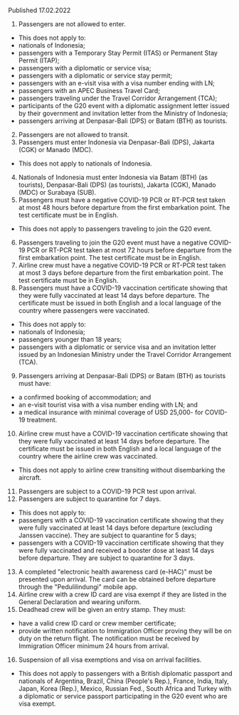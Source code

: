 Published 17.02.2022
1. Passengers are not allowed to enter.
- This does not apply to:
- nationals of Indonesia;
- passengers with a Temporary Stay Permit (ITAS) or Permanent Stay Permit (ITAP);
- passengers with a diplomatic or service visa;
- passengers with a diplomatic or service stay permit;
- passengers with an e-visit visa with a visa number ending with LN;
- passengers with an APEC Business Travel Card;
- passengers traveling under the Travel Corridor Arrangement (TCA);
- participants of the G20 event with a diplomatic assignment letter issued by their government and invitation letter from the Ministry of Indonesia;
- passengers arriving at Denpasar-Bali (DPS) or Batam (BTH) as tourists.
2. Passengers are not allowed to transit.
3. Passengers must enter Indonesia via Denpasar-Bali (DPS), Jakarta (CGK) or Manado (MDC).
- This does not apply to nationals of Indonesia.
4. Nationals of Indonesia must enter Indonesia via Batam (BTH) (as tourists), Denpasar-Bali (DPS) (as tourists), Jakarta (CGK), Manado (MDC) or Surabaya (SUB).
5. Passengers must have a negative COVID-19 PCR or RT-PCR test taken at most 48 hours before departure from the first embarkation point. The test certificate must be in English.
- This does not apply to passengers traveling to join the G20 event.
6. Passengers traveling to join the G20 event must have a negative COVID-19 PCR or RT-PCR test taken at most 72 hours before departure from the first embarkation point. The test certificate must be in English.
7. Airline crew must have a negative COVID-19 PCR or RT-PCR test taken at most 3 days before departure from the first embarkation point. The test certificate must be in English.
8. Passengers must have a COVID-19 vaccination certificate showing that they were fully vaccinated at least 14 days before departure. The certificate must be issued in both English and a local language of the country where passengers were vaccinated.
- This does not apply to:
- nationals of Indonesia;
- passengers younger than 18 years;
- passengers with a diplomatic or service visa and an invitation letter issued by an Indonesian Ministry under the Travel Corridor Arrangement (TCA).
9. Passengers arriving at Denpasar-Bali (DPS) or Batam (BTH) as tourists must have:
- a confirmed booking of accommodation; and
- an e-visit tourist visa with a visa number ending with LN; and
- a medical insurance with minimal coverage of USD 25,000- for COVID-19 treatment.
10. Airline crew must have a COVID-19 vaccination certificate showing that they were fully vaccinated at least 14 days before departure. The certificate must be issued in both English and a local language of the country where the airline crew was vaccinated.
- This does not apply to airline crew transiting without disembarking the aircraft.
11. Passengers are subject to a COVID-19 PCR test upon arrival.
12. Passengers are subject to quarantine for 7 days.
- This does not apply to:
- passengers with a COVID-19 vaccination certificate showing that they were fully vaccinated at least 14 days before departure (excluding Janssen vaccine). They are subject to quarantine for 5 days;
- passengers with a COVID-19 vaccination certificate showing that they were fully vaccinated and received a booster dose at least 14 days before departure. They are subject to quarantine for 3 days.
13. A completed "electronic health awareness card (e-HAC)" must be presented upon arrival. The card can be obtained before departure through the "Pedulilindungi" mobile app.
14. Airline crew with a crew ID card are visa exempt if they are listed in the General Declaration and wearing uniform.
15. Deadhead crew will be given an entry stamp. They must:
- have a valid crew ID card or crew member certificate;
- provide written notification to Immigration Officer proving they will be on duty on the return flight. The notification must be received by Immigration Officer minimum 24 hours from arrival.
16. Suspension of all visa exemptions and visa on arrival facilities.
- This does not apply to passengers with a British diplomatic passport and nationals of Argentina, Brazil, China (People's Rep.), France, India, Italy, Japan, Korea (Rep.), Mexico, Russian Fed., South Africa and Turkey with a diplomatic or service passport participating in the G20 event who are visa exempt.